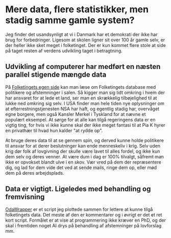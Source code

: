# Mere data, flere statistikker, men stadig samme gamle system?

Jeg finder det usandsynligt at vi i Danmark har et demokrati der ikke
har brug for forbedringer. Ligesom at skolen ligner sit over 100 år gamle selv,
er der heller ikke sket meget i folketinget. Der er kun kommet flere stole at
side på taget resten af verdens udvikling taget i betragtning.

## Udvikling af computerer har medført en næsten parallel stigende mængde data

På [Folketingets egen side](http://www.ft.dk/AabneData/Hvad%20er%20abne%20data.aspx "Info side om ÅbenData fra folketinget")
kan man læse om Folketingets database med politikere og afstemninger i salen.
Så kigger man sig lidt omkring i hvem der har ansvaret for at lede et land,
ser man en skrækkelig tilbøjelighed til at lukke ned omkring sig selv.
I USA finder man hele tiden nye oplysninger om at efterrestningstjenesten NSA har
haft, og egentlig stadig har, overvåget egne borgere, men også Kansler Merkel i
Tyskland for at nævne et populært eksempel. At sørge for at alle kan tilgå regeringens
data er en vigtig ting, for hvis vi ikke kunne skal der ikke meget fantasi til
at Pia K hyrer en privathær til hvad hun kalder "at rydde op".

At bruge deres data til at se gennem spin, og derved kunne holde politikere
til ansvar for at derer beslutninger kan ende menneskeliv i krig. Selv uden krig
dør folk af lovgivning der skulle være lavet til alles fordel, og ikke kun dem
selv og deres venner. At være dum i dag er 100% tilvalgt, såfremt man ikke er
opvokset blandt ulve i en skov. Vær vred på dem der repræsentere dig, og lad
for dem vide det ved at sende mails, ringe dem op, eller mød dem på deres arbejdsplads.

## Data er vigtigt. Ligeledes med behandling og fremvisning

[OdaWrapper](odawrap.py "Lille wrapper til download af folketingets data, skrevet i Python")
er et script jeg plottede sammen for lettere at kunne tilgå folketingets data.
Det meste af den er kommentarer og i øvrigt er det et ret kort script. Formålet
er at vise at programmering ikke kræver en PhD, og der skal i fremtiden
noget AI drys på behandling af afstemninger på lovforslag mm.
